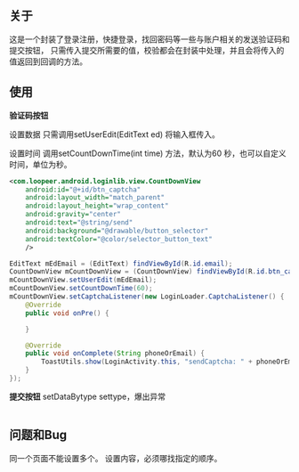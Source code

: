 ## 关于
这是一个封装了登录注册，快捷登录，找回密码等一些与账户相关的发送验证码和提交按钮，
只需传入提交所需要的值，校验都会在封装中处理，并且会将传入的值返回到回调的方法。

## 使用

**验证码按钮**

设置数据
只需调用setUserEdit(EditText ed) 将输入框传入。

设置时间
调用setCountDownTime(int time) 方法，默认为60 秒，也可以自定义时间，单位为秒。
```xml
<com.loopeer.android.loginlib.view.CountDownView
    android:id="@+id/btn_captcha"
    android:layout_width="match_parent"
    android:layout_height="wrap_content"
    android:gravity="center"
    android:text="@string/send"
    android:background="@drawable/button_selector"
    android:textColor="@color/selector_button_text"
    />
```

```java
EditText mEdEmail = (EditText) findViewById(R.id.email);
CountDownView mCountDownView = (CountDownView) findViewById(R.id.btn_captcha);
mCountDownView.setUserEdit(mEdEmail);
mCountDownView.setCountDownTime(60);
mCountDownView.setCaptchaListener(new LoginLoader.CaptchaListener() {
    @Override
    public void onPre() {

    }

    @Override
    public void onComplete(String phoneOrEmail) {
        ToastUtils.show(LoginActivity.this, "sendCaptcha: " + phoneOrEmail);
    }
});
```


**提交按钮**
setDataBytype
settype，爆出异常

```java

```

## 问题和Bug
同一个页面不能设置多个。
设置内容，必须哪找指定的顺序。